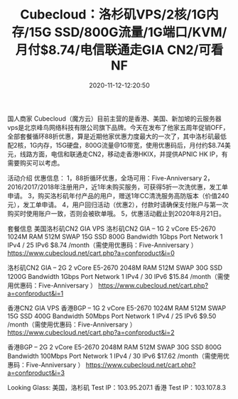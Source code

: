 ﻿---
layout: post
title:  "Cubecloud：洛杉矶VPS/2核/1G内存/15G SSD/800G流量/1G端口/KVM/月付$8.74/电信联通走GIA CN2/可看NF"
date:   2020-11-12-12:20:50
categories: ML
tags: Margin
excerpt: 国人商家 Cubecloud（魔方云）目前主营的是香港、美国、新加坡的云服务器vps是北京峰鸟网络科技有限公司旗下品牌。今天在发布了他家五周年促销OFF， 全部套餐循环88折优惠，算是近期他家优惠力度最大的一次了，其中洛杉矶最低配2核，1G内存，15G硬盘，800G流量@1G带宽，使用优惠码后，月付约$8.74美元，线路方面，电信和联通走CN2，移动走香港HKIX，并提供APNIC HK IP，有需要购买可以考虑。
mathjax: true
---
国人商家 Cubecloud（魔方云）目前主营的是香港、美国、新加坡的云服务器vps是北京峰鸟网络科技有限公司旗下品牌。今天在发布了他家五周年促销OFF， 全部套餐循环88折优惠，算是近期他家优惠力度最大的一次了，其中洛杉矶最低配2核，1G内存，15G硬盘，800G流量@1G带宽，使用优惠码后，月付约$8.74美元，线路方面，电信和联通走CN2，移动走香港HKIX，并提供APNIC HK IP，有需要购买可以考虑。


活动介绍
优惠信息：
1，88折循环优惠，全场可用：Five-Anniversary 
2，2016/2017/2018年注册用户，近1年未购买服务，可获得5折一次洗优惠，发工单申请。
3，购买洛杉矶年付产品的用户，赠送1年CC清洗服务高防版本（价值240元），发工单申请。
4，用户回归活动（优惠2），付款时请确保支付账户与第一次购买时使用账户一致，否则会被砍单哦。
5，优惠活动截止到2020年8月21日。

套餐信息
美国洛杉矶CN2 GIA VPS
洛杉矶CN2 GIA – 1G
2 vCore E5-2670
1024M RAM
512M SWAP
15G SSD
800G Bandwidth
1Gbps Port Network
1 IPv4 / 25 IPv6
$8.74 /month（需使用优惠码：Five-Anniversary ）
https://www.cubecloud.net/cart.php?a=confproduct&i=0

洛杉矶CN2 GIA – 2G
2 vCore E5-2670
2048M RAM
512M SWAP
30G SSD
1200G Bandwidth
1Gbps Port Network
1 IPv4 / 30 IPv6
$15.84 /month（需使用优惠码：Five-Anniversary  ）
https://www.cubecloud.net/cart.php?a=confproduct&i=1

香港CN2 GIA VPS
香港BGP – 1G
2 vCore E5-2670
1024M RAM
512M SWAP
15G SSD
400G Bandwidth
50Mbps Port Network
1 IPv4 / 25 IPv6
$9.50 /month（需使用优惠码：Five-Anniversary ）
https://www.cubecloud.net/cart.php?a=confproduct&i=2

香港BGP – 2G
2 vCore E5-2670
2048M RAM
512M SWAP
30G SSD
800G Bandwidth
100Mbps Port Network
1 IPv4 / 30 IPv6
$17.62 /month（需使用优惠码：Five-Anniversary  ）
https://www.cubecloud.net/cart.php?a=confproduct&i=3

Looking Glass:
美国，洛杉矶
Test IP：103.95.207.1
香港
Test IP：103.107.8.3